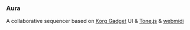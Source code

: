 ### Aura

A collaborative sequencer based on [Korg Gadget](http://www.korg.com/us/products/software/korg_gadget/) UI & [Tone.js](https://github.com/Tonejs/Tone.js/) & [webmidi](https://webaudio.github.io/web-midi-api/)
